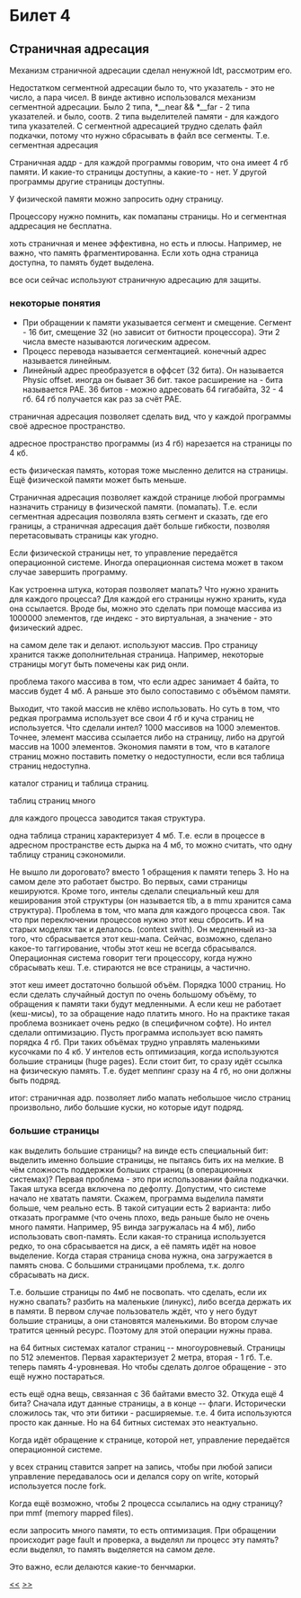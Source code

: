 # Билет 4
## Страничная адресация

Механизм страничной адресации сделал ненужной ldt, рассмотрим его. 

Недостатком сегментной адресации было то, что указатель - это не число, а пара чисел. В винде активно  использовался механизм сегментной адресации. Было 2 типа, *__near && *__far  - 2 типа указателей. и было, соотв. 2 типа выделителей памяти - для каждого типа указателей. С сегментной адресацией трудно сделать файл подкачки, потому что нужно сбрасывать в файл все сегменты. Т.е. сегментная адресация

Страничная аддр - для каждой программы говорим, что она имеет 4 гб памяти. И какие-то страницы доступны, а какие-то - нет. У другой программы другие страницы доступны. 

У физической памяти можно запросить одну страницу. 

Процессору нужно помнить, как помапаны страницы. Но и сегментная аддресация не бесплатна.

хоть страничная и менее эффективна, но есть и плюсы. Например, не важно, что память фрагментированна. Если хоть одна страница доступна, то память будет выделена.

все оси сейчас используют страничную адресацию для защиты. 

### некоторые понятия
- При обращении к памяти указывается сегмент и смещение. Сегмент - 16 бит, смещение 32 (но зависит от битности процессора). Эти 2 числа вместе называются логическим адресом. 
- Процесс перевода называется сегментацией. конечный адрес называется линейным. 
- Линейный адрес преобразуется в оффсет (32 бита). Он называется Physic offset. иногда он бывает 36 бит. такое расширение на - бита называется PAE. 36 битов - можно адресовать 64 гигабайта, 32 - 4 гб. 64 гб получается как раз за счёт PAE. 

страничная адресация позволяет сделать вид, что у каждой программы своё адресное пространство. 

адресное пространство программы (из 4 гб) нарезается на страницы по 4 кб. 

есть физическая память, которая тоже мысленно делится на страницы. Ещё физической памяти может быть меньше. 

Страничная адресация позволяет каждой странице любой программы назначить страницу в физической памяти. (помапать). Т.е. если сегментная адресация позволяла взять сегмент и сказать, где его границы, а страничная адресация даёт больше гибкости, позволяя перетасовывать страницы как угодно. 

Если физической страницы нет, то управление передаётся операционной системе. Иногда операционная система может в таком случае завершить программу. 

Как устроенна штука, которая позволяет мапать? Что нужно хранить для каждого процесса? Для каждой его страницы нужно хранить, куда она ссылается. Вроде бы, можно это сделать при помоще массива из 1000000 элементов, где индекс - это виртуальная, а значение - это физический адрес.

на самом деле так и делают. используют массив. Про страницу хранится также дополнительная страница. Например, некоторые страницы могут быть помечены как рид онли.

проблема такого массива в том, что если адрес занимает 4 байта, то массив будет 4 мб. А раньше это было сопоставимо с объёмом памяти.  

Выходит, что такой массив не клёво использовать. Но суть в том, что редкая программа использует все свои 4 гб и куча страниц не используется. Что сделали интел? 1000 массивов на 1000 элементов.  Точнее, элемент массива ссылается либо на страницу, либо на другой массив на 1000 элементов. Экономия памяти в том, что в каталоге страниц можно поставить пометку о недоступности, если вся таблица страниц недоступна. 

каталог страниц и таблица страниц.

таблиц страниц много

для каждого процесса заводится такая структура. 

одна таблица страниц характеризует 4 мб. Т.е. если в процессе в адресном пространстве есть дырка на 4 мб, то  можно считать, что одну таблицу страниц сэкономили.

Не вышло ли дороговато? вместо 1 обращения к памяти теперь 3. Но на самом деле это работает быстро. Во первых, сами страницы кешируются. Кроме того, интелы сделали специальный кеш для кеширования этой структуры (он называется tlb, а в mmu хранится сама структура). 
Проблема в том, что мапа для каждого процесса своя. Так что при переключении процессов нужно этот кеш сбросить. И на старых моделях так и делалось. (context swith). Он медленный из-за того, что сбрасывается этот кеш-мапа. Сейчас, возможно, сделано какое-то таггирование, чтобы этот кеш не всегда сбрасывался. Операционная система говорит теги процессору, когда нужно сбрасывать кеш. Т.е. стираются не все страницы, а частично. 

этот кеш имеет достаточно большой объём. Порядка 1000 страниц. Но если сделать случайный доступ по очень большому объёму, то обращения к памяти таки будут медленными. А если кеш не работает (кеш-мисы), то за обращение надо платить много. Но на практике такая проблема возникает очень редко (в специфичном софте). Но интел сделали оптимизацию. Пусть программа использует всю память порядка 4 гб. При таких объёмах трудно управлять маленькими кусочками по 4 кб. У интелов есть оптимизация, когда используются большие страницы (huge pages). Если стоит бит, то сразу идёт ссылка на физическую память. Т.е. будет меппинг сразу на 4 гб, но они должны быть подряд.

итог: страничная адр. позволяет либо мапать небольшое число страниц произвольно, либо большие куски, но которые идут подряд. 

### большие страницы

как выделить большие страницы? на винде есть специальный бит: выделить именно большие страницы, не пытаясь бить их на мелкие. 
В чём сложность поддержки больших страниц (в операционных системах)? Первая проблема - это при использовании файла подкачки. Такая штука всегда включена по дефолту. Допустим, что системе начало не хватать памяти. Скажем, программа выделила памяти больше, чем реально есть. В такой ситуации есть 2 варианта: либо отказать программе (что очень плохо, ведь раньше было не очень много памяти. Например, 95 винда загружалась на 4 мб), либо использовать своп-память. Если какая-то страница используется редко, то она сбрасывается на диск, а её память идёт на новое выделение. Когда старая страница снова нужна, она загружается в память снова. С большими страницами проблема, т.к. долго сбрасывать на диск.  

Т.е. большие страницы по 4мб не посвопать. что сделать, если их нужно свапать? разбить на маленькие (линукс), либо всегда держать их в памяти. В первом случае пользователь ждёт, что у него будут большие страницы, а они становятся маленькими. Во втором случае тратится ценный ресурс. Поэтому для этой операции нужны права. 

на 64 битных системах каталог страниц -- многоуровневый. Страницы по 512 элементов. Первая характеризует 2 метра, вторая - 1 гб.  Т.е. теперь память 4-уровневая. Но чтобы сделать долгое обращение - это ещё нужно постараться.

есть ещё одна вещь, связанная с 36 байтами вместо 32. Откуда ещё 4 бита? Сначала идут данные страницы, а в конце -- флаги. Исторически сложилось так, что эти битики - расширяемые. т.е. 4 бита используются просто как данные. Но на 64 битных системах это неактуально.

Когда идёт обращение к странице, которой нет, управление передаётся операционной системе. 

у всех страниц ставится запрет на запись, чтобы при любой записи управление передавалось оси и делался copy on write, который используется после fork.

Когда ещё возможно, чтобы 2 процесса ссылались на одну страницу? при mmf (memory mapped files).  

если запросить много памяти, то есть оптимизация. При обращении происходит page fault и проверка, а выделял ли процесс эту память? если выделял, то память выделяется на самом деле. 

Это важно, если делаются какие-то бенчмарки. 

[<<](https://github.com/Owntage/asm_tickets/blob/master/ticket2.md) [>>](https://github.com/Owntage/asm_tickets/blob/master/ticket5.md)
